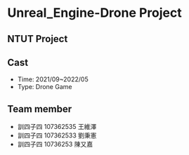 # Unreal_Engine-Drone Project
## NTUT Project
## Cast
- Time: 2021/09~2022/05
- Type: Drone Game 
## Team member
- 訓四子四 107362535 王維澤
- 訓四子四 107362533 劉秉憲
- 訓四子四 10736253 陳又嘉
